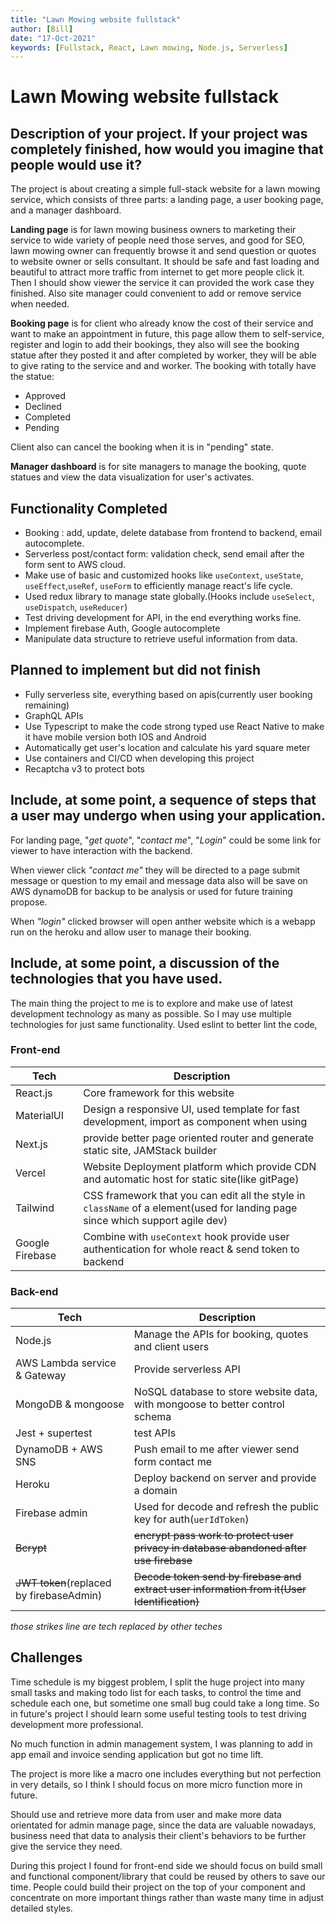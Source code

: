 ```yaml
---
title: "Lawn Mowing website fullstack"
author: [Bill]
date: "17-Oct-2021"
keywords: [Fullstack, React, Lawn mowing, Node.js, Serverless]
---
```


# Lawn Mowing website fullstack

## Description of your project.  If your project was completely finished, how would you imagine that people would use it?

The project is about creating a simple full-stack website for a lawn mowing service, which consists of three parts: a landing page, a user booking page, and a manager dashboard.

**Landing page** is for lawn mowing business owners to marketing their service to wide variety of people need those serves, and good for SEO, lawn mowing owner can frequently browse it and send question or quotes to website owner or sells consultant. It should be safe and fast loading and beautiful to attract more traffic from internet to get more people click it. Then I should show viewer the service it can provided the work case they finished. Also site manager could convenient to add or remove service when needed. 

**Booking page** is for  client who already know the cost of their service and want to make an appointment in future, this page allow them to self-service, register and login to add their bookings, they also will see the booking statue after they posted it and after completed by worker, they will be able to give rating to the service and and worker. The booking with totally have the statue:

- Approved
- Declined
- Completed
- Pending

Client also can cancel the booking when it is in "pending" state.


**Manager dashboard** is for site managers to manage the booking, quote statues and view the data visualization for user's activates.

## Functionality Completed

- Booking : add, update, delete database from frontend to backend, email autocomplete.
- Serverless post/contact form:  validation check, send email after the form sent to AWS cloud.
- Make use of basic and customized hooks like `useContext`, `useState`, `useEffect`,`useRef`, `useForm` to efficiently manage react's life cycle.
- Used redux library to manage state globally.(Hooks include `useSelect`, `useDispatch`, `useReducer`)
- Test driving development for API, in the end everything works fine.
- Implement firebase Auth, Google autocomplete
- Manipulate data structure to retrieve useful information from data.


## Planned to implement but did not finish

- Fully serverless site, everything based on apis(currently user booking remaining)
- GraphQL APIs
- Use Typescript to make the code strong typed use React Native to make it have mobile version both IOS and Android
- Automatically get user's location and calculate his yard square meter
- Use containers and CI/CD when developing this project
- Recaptcha v3 to protect bots


## Include, at some point, a sequence of steps that a user may undergo when using your application.

For landing page, "*get quote*", "*contact me*", "*Login*" could be some link for viewer to have interaction with the backend. 

When viewer click *"contact me"* they will be directed to a page submit message or question to my email and message data also will be save on AWS dynamoDB for backup to be analysis or used for future training propose. 

When *"login"* clicked browser will open anther website which is a webapp run on the heroku and allow user to manage their booking. 

## Include, at some point, a discussion of the technologies that you have used. 

The main thing the project to me is to explore and make use of latest development technology as many as possible. So I may use multiple technologies for just same functionality. Used eslint to better lint the code, 

### Front-end

| Tech            | Description                                                                                                                    |
| --------------- | ------------------------------------------------------------------------------------------------------------------------------ |
| React.js        | Core framework for this website                                                                                                |
| MaterialUI      | Design a responsive UI, used template for fast development, import as component when using                                     |
| Next.js         | provide better page oriented router and generate static site, JAMStack builder                                                 |
| Vercel          | Website Deployment platform which provide CDN and automatic host for static site(like gitPage)                                 |
| Tailwind        | CSS framework that you can edit all the style in `className` of a element(used for landing page since which support agile dev) |
| Google Firebase | Combine with `useContext` hook provide user authentication for whole react & send token to backend                             |


### Back-end

| Tech                                     | Description                                                                                 |
| ---------------------------------------- | ------------------------------------------------------------------------------------------- |
| Node.js                                  | Manage the APIs for booking, quotes and client users                                        |
| AWS Lambda service & Gateway             | Provide serverless API                                                                      |
| MongoDB & mongoose                       | NoSQL database to store website data, with mongoose to better control schema                |
| Jest + supertest                         | test APIs                                                                                   |
| DynamoDB + AWS SNS                       | Push email to me after viewer send form contact me                                          |
| Heroku                                   | Deploy backend on server and provide a domain                                               |
| Firebase admin                           | Used for decode and refresh the public key for auth(`uerIdToken`)                           |
| ~~Bcrypt~~                               | ~~encrypt pass work to protect user privacy in database abandoned after use firebase~~      |
| ~~JWT token~~(replaced by firebaseAdmin) | ~~Decode token send by firebase and extract user information from it(User Identification)~~ |

*those strikes line are tech replaced by other teches*


## Challenges

Time schedule is my biggest problem, I split the huge project into many small tasks and making todo list for each tasks, to control the time and schedule each one, but sometime one small bug could take a long time. So in future's project I should learn some useful testing tools to test driving development more professional.

No much function in admin management system, I was planning to add in app email and invoice sending application but got no time lift.

The project is more like a macro one includes everything but not perfection in very details, so I think I should focus on more micro function more in future.

Should use and retrieve more data from user and make more data orientated for admin manage page, since the data are valuable nowadays, business need that data to analysis their client's behaviors to be further give the service they need. 

During this project I found for front-end side we should focus on build small and functional component/library that could be reused by others to save our time. People could build their project on the top of your component and concentrate on more important things rather than waste many time in adjust detailed styles.   







 
 
 

